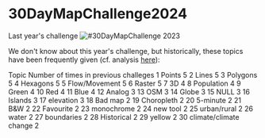 # 30DayMapChallenge2024

Last year's challenge
![#30DayMapChallenge 2023](https://github.com/user-attachments/assets/96b74577-642a-42e5-a191-085259cb6f83)

We don't know about this year's challenge, but historically, these topics have been frequently given (cf. analysis [here](https://github.com/Rbanism/30DayMapChallenge2024/blob/main/topics/historicalTopics.html)):

   Topic                Number of times in previous challeges
 1 Points                     5
 2 Lines                      5
 3 Polygons                   5
 4 Hexagons                   5
 5 Flow/Movement              5
 6 Raster                     5
 7 3D                         4
 8 Population                 4
 9 Green                      4
10 Red                        4
11 Blue                       4
12 Analog                     3
13 OSM                        3
14 Globe                      3
15 NULL                       3
16 Islands                    3
17 elevation                  3
18 Bad map                    2
19 Choropleth                 2
20 5-minute                   2
21 B&W                        2
22 Favourite                  2
23 monochrome                 2
24 new tool                   2
25 urban/rural                2
26 water                      2
27 boundaries                 2
28 Historical                 2
29 yellow                     2
30 climate/climate change     2
